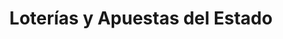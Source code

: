 ---
title: "Loterías y Apuestas del Estado"
url: /castelldans/loterias-y-apuestas-del-estado/
shop: Lotterie
---